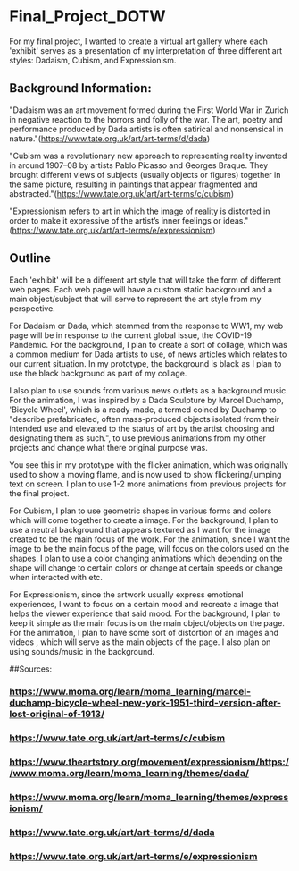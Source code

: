 # Final_Project_DOTW
For my final project, I wanted to create a virtual art gallery where each 'exhibit' serves as a presentation of my interpretation of three different art styles: Dadaism, Cubism, and Expressionism. 

## Background Information:
"Dadaism was an art movement formed during the First World War in Zurich in negative reaction to the horrors and folly of the war. The art, poetry and performance produced by Dada artists is often satirical and nonsensical in nature."(https://www.tate.org.uk/art/art-terms/d/dada)

"Cubism was a revolutionary new approach to representing reality invented in around 1907–08 by artists Pablo Picasso and Georges Braque. They brought different views of subjects (usually objects or figures) together in the same picture, resulting in paintings that appear fragmented and abstracted."(https://www.tate.org.uk/art/art-terms/c/cubism)

"Expressionism refers to art in which the image of reality is distorted in order to make it expressive of the artist’s inner feelings or ideas."(https://www.tate.org.uk/art/art-terms/e/expressionism)


## Outline
Each 'exhibit' will be a different art style that will take the form of different web pages. Each web page will have a custom static background and a main object/subject that will serve to represent the art style from my perspective.

For Dadaism or Dada, which stemmed from the response to WW1, my web page will be in response to the current global issue, the COVID-19 Pandemic. For the background, I plan to create a sort of collage, which was a common medium for Dada artists to use, of news articles which relates to our current situation. In my prototype, the background is black as I plan to use the black background as part of my collage. 

I also plan to use sounds from various news outlets as a background music. For the animation, I was inspired by a Dada Sculpture by Marcel Duchamp, 'Bicycle Wheel', which is a ready-made, a termed coined by Duchamp  to "describe prefabricated, often mass-produced objects isolated from their intended use and elevated to the status of art by the artist choosing and designating them as such.", to use previous animations from my other projects and change what there original purpose was.

You see this in my prototype with the flicker animation, which was originally used to show a moving flame, and is now used to show flickering/jumping  text on screen. I plan to use 1-2 more animations from previous projects for the final project.

For Cubism, I plan to use geometric shapes in various forms and colors which will come together to create a image. For the background, I plan to use a neutral background that appears textured as I want for the image created to be the main focus of the work. For the animation, since I want the image to be the main focus of the page, will focus on the colors used on the shapes. I plan to use a color changing animations which depending on the shape will change to certain colors or change at certain speeds or change when interacted with etc. 

For Expressionism, since the artwork usually express emotional experiences, I want to focus on a certain mood and recreate a image that helps the viewer experience that said mood. For the background, I plan to keep it simple as the main focus is on the main object/objects on the page. For the animation, I plan to have some sort of distortion of an images and videos , which will serve as the main objects of the page. I also plan on using sounds/music in the background. 

##Sources:
### https://www.moma.org/learn/moma_learning/marcel-duchamp-bicycle-wheel-new-york-1951-third-version-after-lost-original-of-1913/
### https://www.tate.org.uk/art/art-terms/c/cubism
### https://www.theartstory.org/movement/expressionism/https://www.moma.org/learn/moma_learning/themes/dada/
### https://www.moma.org/learn/moma_learning/themes/expressionism/
### https://www.tate.org.uk/art/art-terms/d/dada
### https://www.tate.org.uk/art/art-terms/e/expressionism

